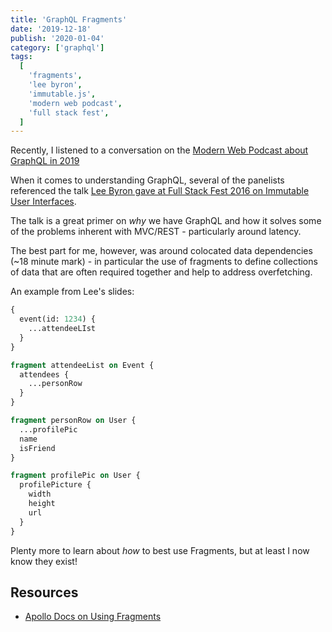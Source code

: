 ```yaml
---
title: 'GraphQL Fragments'
date: '2019-12-18'
publish: '2020-01-04'
category: ['graphql']
tags:
  [
    'fragments',
    'lee byron',
    'immutable.js',
    'modern web podcast',
    'full stack fest',
  ]
---
```


Recently, I listened to a conversation on the [Modern Web Podcast about GraphQL in 2019](https://modernweb.podbean.com/e/s05e22-modern-web-podcast-whats-up-with-graphql-2019-with-tracy-lee-rob-ocel-tanmai-gopal-and-uri-goldshtein/)

When it comes to understanding GraphQL, several of the panelists referenced the talk [Lee Byron gave at Full Stack Fest 2016 on Immutable User Interfaces](https://www.youtube.com/watch?v=pLvrZPSzHxo).

The talk is a great primer on _why_ we have GraphQL and how it solves some of the problems inherent with MVC/REST - particularly around latency.

The best part for me, however, was around colocated data dependencies (~18 minute mark) - in particular the use of fragments to define collections of data that are often required together and help to address overfetching.

An example from Lee's slides:

```graphql
{
  event(id: 1234) {
    ...attendeeLIst
  }
}

fragment attendeeList on Event {
  attendees {
    ...personRow
  }
}

fragment personRow on User {
  ...profilePic
  name
  isFriend
}

fragment profilePic on User {
  profilePicture {
    width
    height
    url
  }
}
```

Plenty more to learn about _how_ to best use Fragments, but at least I now know they exist!

## Resources

-   [Apollo Docs on Using Fragments](https://www.apollographql.com/docs/react/data/fragments/)
